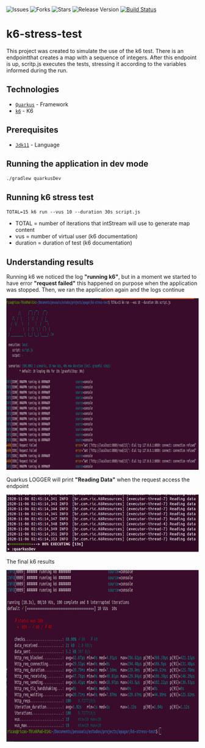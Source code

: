 ![Issues](https://img.shields.io/github/issues/ricardohsmello/k6-stress-test) 
![Forks](https://img.shields.io/github/forks/ricardohsmello/k6-stress-test) 
![Stars](https://img.shields.io/github/stars/ricardohsmello/k6-stress-test) 
![Release Version](https://img.shields.io/github/release/ricardohsmello/k6-stress-test)
[![Build Status](https://travis-ci.org/ricardohsmello/k6-stress-test.svg?branch=main)](https://travis-ci.org/ricardohsmello/k6-stress-test)

# k6-stress-test

This project was created to simulate the use of the k6 test. There is an endpointthat creates a map with a sequence of integers. After this endpoint is up, scritp.js executes the tests, stressing it according to the variables informed during the run.

## Technologies

- [`Quarkus`](https://quarkus.io/) - Framework
- [`k6`](https://k6.io/) - K6 

## Prerequisites
- [`Jdk11`](https://www.oracle.com/java/technologies/javase-jdk11-downloads.html) - Language

## Running the application in dev mode

```
./gradlew quarkusDev
```

## Running k6 stress test

```
TOTAL=15 k6 run --vus 10 --duration 30s script.js
```
 - TOTAL = number of iterations that intStream will use to generate map content
 - vus = number of virtual user (k6 documentation)
 - duration = duration of test (k6 documentation)
 
## Understanding results

Running k6 we noticed the log **"running k6"**, but in a moment we started to have error **"request failed"**
this happened on purpose when the application was stopped. Then, we ran the application again and the logs continue

<p align="start">
    <img src="./images/k6-running.png" height="450">
</p>


Quarkus LOGGER will print **"Reading Data"** when the request access the endpoint

<p align="start">
    <img src="./images/quarkus-running.png" height="150">
</p>

The final k6 results

<p align="start">
    <img src="./images/k6-result.png" height="450">
</p>


